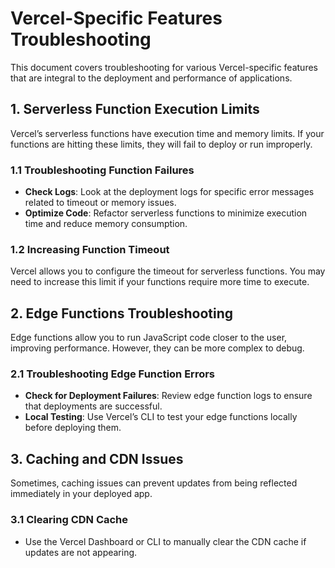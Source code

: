 # Vercel-Specific Features Troubleshooting

This document covers troubleshooting for various Vercel-specific features that are integral to the deployment and performance of applications.

## 1. Serverless Function Execution Limits
Vercel’s serverless functions have execution time and memory limits. If your functions are hitting these limits, they will fail to deploy or run improperly.

### 1.1 Troubleshooting Function Failures
- **Check Logs**: Look at the deployment logs for specific error messages related to timeout or memory issues.
- **Optimize Code**: Refactor serverless functions to minimize execution time and reduce memory consumption.

### 1.2 Increasing Function Timeout
Vercel allows you to configure the timeout for serverless functions. You may need to increase this limit if your functions require more time to execute.

## 2. Edge Functions Troubleshooting
Edge functions allow you to run JavaScript code closer to the user, improving performance. However, they can be more complex to debug.

### 2.1 Troubleshooting Edge Function Errors
- **Check for Deployment Failures**: Review edge function logs to ensure that deployments are successful.
- **Local Testing**: Use Vercel’s CLI to test your edge functions locally before deploying them.

## 3. Caching and CDN Issues
Sometimes, caching issues can prevent updates from being reflected immediately in your deployed app.

### 3.1 Clearing CDN Cache
- Use the Vercel Dashboard or CLI to manually clear the CDN cache if updates are not appearing.
